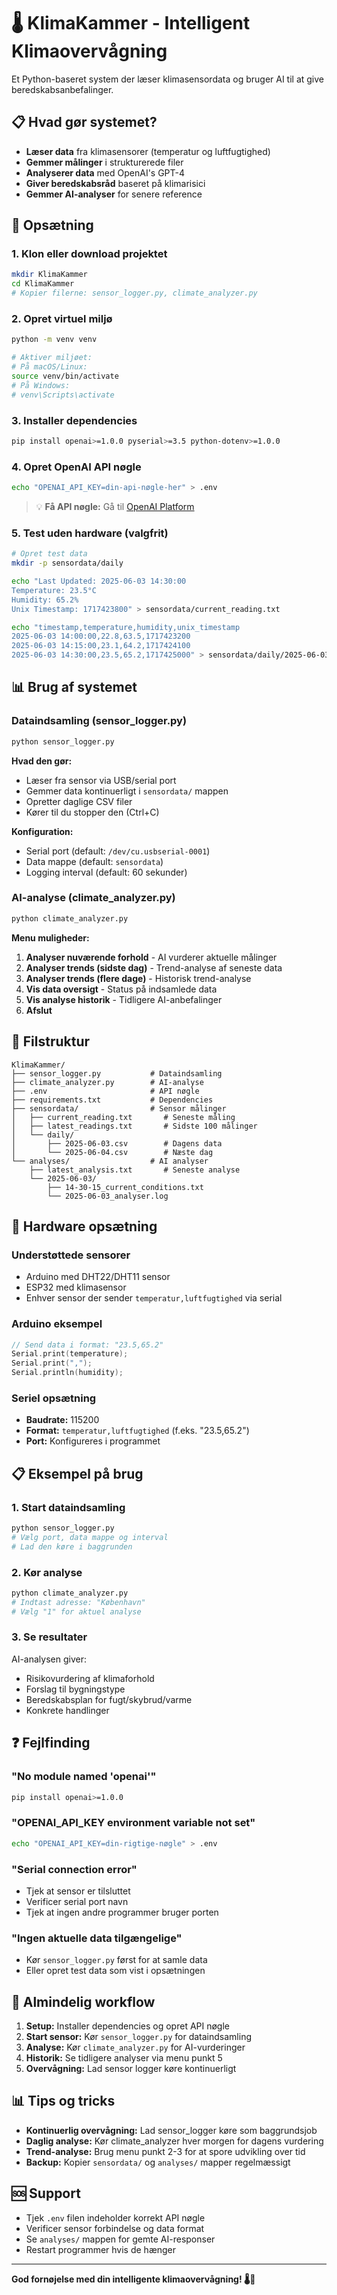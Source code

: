 # 🌡️ KlimaKammer - Intelligent Klimaovervågning

Et Python-baseret system der læser klimasensordata og bruger AI til at give beredskabsanbefalinger.

## 📋 Hvad gør systemet?

- **Læser data** fra klimasensorer (temperatur og luftfugtighed)
- **Gemmer målinger** i strukturerede filer
- **Analyserer data** med OpenAI's GPT-4
- **Giver beredskabsråd** baseret på klimarisici
- **Gemmer AI-analyser** for senere reference

## 🚀 Opsætning

### 1. Klon eller download projektet

```bash
mkdir KlimaKammer
cd KlimaKammer
# Kopier filerne: sensor_logger.py, climate_analyzer.py
```

### 2. Opret virtuel miljø

```bash
python -m venv venv

# Aktiver miljøet:
# På macOS/Linux:
source venv/bin/activate
# På Windows:
# venv\Scripts\activate
```

### 3. Installer dependencies

```bash
pip install openai>=1.0.0 pyserial>=3.5 python-dotenv>=1.0.0
```

### 4. Opret OpenAI API nøgle

```bash
echo "OPENAI_API_KEY=din-api-nøgle-her" > .env
```

> 💡 **Få API nøgle:** Gå til [OpenAI Platform](https://platform.openai.com/api-keys)

### 5. Test uden hardware (valgfrit)

```bash
# Opret test data
mkdir -p sensordata/daily

echo "Last Updated: 2025-06-03 14:30:00
Temperature: 23.5°C
Humidity: 65.2%
Unix Timestamp: 1717423800" > sensordata/current_reading.txt

echo "timestamp,temperature,humidity,unix_timestamp
2025-06-03 14:00:00,22.8,63.5,1717423200
2025-06-03 14:15:00,23.1,64.2,1717424100
2025-06-03 14:30:00,23.5,65.2,1717425000" > sensordata/daily/2025-06-03.csv
```

## 📊 Brug af systemet

### Dataindsamling (sensor_logger.py)

```bash
python sensor_logger.py
```

**Hvad den gør:**

- Læser fra sensor via USB/serial port
- Gemmer data kontinuerligt i `sensordata/` mappen
- Opretter daglige CSV filer
- Kører til du stopper den (Ctrl+C)

**Konfiguration:**

- Serial port (default: `/dev/cu.usbserial-0001`)
- Data mappe (default: `sensordata`)
- Logging interval (default: 60 sekunder)

### AI-analyse (climate_analyzer.py)

```bash
python climate_analyzer.py
```

**Menu muligheder:**

1. **Analyser nuværende forhold** - AI vurderer aktuelle målinger
2. **Analyser trends (sidste dag)** - Trend-analyse af seneste data
3. **Analyser trends (flere dage)** - Historisk trend-analyse
4. **Vis data oversigt** - Status på indsamlede data
5. **Vis analyse historik** - Tidligere AI-anbefalinger
6. **Afslut**

## 📁 Filstruktur

```
KlimaKammer/
├── sensor_logger.py           # Dataindsamling
├── climate_analyzer.py        # AI-analyse
├── .env                       # API nøgle
├── requirements.txt           # Dependencies
├── sensordata/                # Sensor målinger
│   ├── current_reading.txt       # Seneste måling
│   ├── latest_readings.txt       # Sidste 100 målinger
│   └── daily/
│       ├── 2025-06-03.csv        # Dagens data
│       └── 2025-06-04.csv        # Næste dag
└── analyses/                  # AI analyser
    ├── latest_analysis.txt       # Seneste analyse
    └── 2025-06-03/
        ├── 14-30-15_current_conditions.txt
        └── 2025-06-03_analyser.log
```

## 🔧 Hardware opsætning

### Understøttede sensorer

- Arduino med DHT22/DHT11 sensor
- ESP32 med klimasensor
- Enhver sensor der sender `temperatur,luftfugtighed` via serial

### Arduino eksempel

```cpp
// Send data i format: "23.5,65.2"
Serial.print(temperature);
Serial.print(",");
Serial.println(humidity);
```

### Seriel opsætning

- **Baudrate:** 115200
- **Format:** `temperatur,luftfugtighed` (f.eks. "23.5,65.2")
- **Port:** Konfigureres i programmet

## 📋 Eksempel på brug

### 1. Start dataindsamling

```bash
python sensor_logger.py
# Vælg port, data mappe og interval
# Lad den køre i baggrunden
```

### 2. Kør analyse

```bash
python climate_analyzer.py
# Indtast adresse: "København"
# Vælg "1" for aktuel analyse
```

### 3. Se resultater

AI-analysen giver:

- Risikovurdering af klimaforhold
- Forslag til bygningstype
- Beredskabsplan for fugt/skybrud/varme
- Konkrete handlinger

## ❓ Fejlfinding

### "No module named 'openai'"

```bash
pip install openai>=1.0.0
```

### "OPENAI_API_KEY environment variable not set"

```bash
echo "OPENAI_API_KEY=din-rigtige-nøgle" > .env
```

### "Serial connection error"

- Tjek at sensor er tilsluttet
- Verificer serial port navn
- Tjek at ingen andre programmer bruger porten

### "Ingen aktuelle data tilgængelige"

- Kør `sensor_logger.py` først for at samle data
- Eller opret test data som vist i opsætningen

## 🔄 Almindelig workflow

1. **Setup:** Installer dependencies og opret API nøgle
2. **Start sensor:** Kør `sensor_logger.py` for dataindsamling
3. **Analyse:** Kør `climate_analyzer.py` for AI-vurderinger
4. **Historik:** Se tidligere analyser via menu punkt 5
5. **Overvågning:** Lad sensor logger køre kontinuerligt

## 📊 Tips og tricks

- **Kontinuerlig overvågning:** Lad sensor_logger køre som baggrundsjob
- **Daglig analyse:** Kør climate_analyzer hver morgen for dagens vurdering
- **Trend-analyse:** Brug menu punkt 2-3 for at spore udvikling over tid
- **Backup:** Kopier `sensordata/` og `analyses/` mapper regelmæssigt

## 🆘 Support

- Tjek `.env` filen indeholder korrekt API nøgle
- Verificer sensor forbindelse og data format
- Se `analyses/` mappen for gemte AI-responser
- Restart programmer hvis de hænger

---

**God fornøjelse med din intelligente klimaovervågning! 🌡️🤖**

